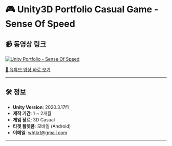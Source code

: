 # 🎮 Unity3D Portfolio Casual Game - Sense Of Speed

## 📹 동영상 링크
[![Unity Portfolio - Sense Of Speed](https://img.youtube.com/vi/efGVDcOw70c/maxresdefault.jpg)](https://www.youtube.com/watch?v=efGVDcOw70c)

[🔗 유튜브 영상 바로 보기](https://www.youtube.com/watch?v=sTdEx9n8rMI)

---

## 🛠️ 정보

- **Unity Version**: 2020.3.17f1
- **제작 기간**: 1 ~ 2개월
- **게임 장르**: 3D Casual
- **타겟 플렛폼**: 모바일 (Android)
- **이메일**: whtkrl@gmail.com
---
